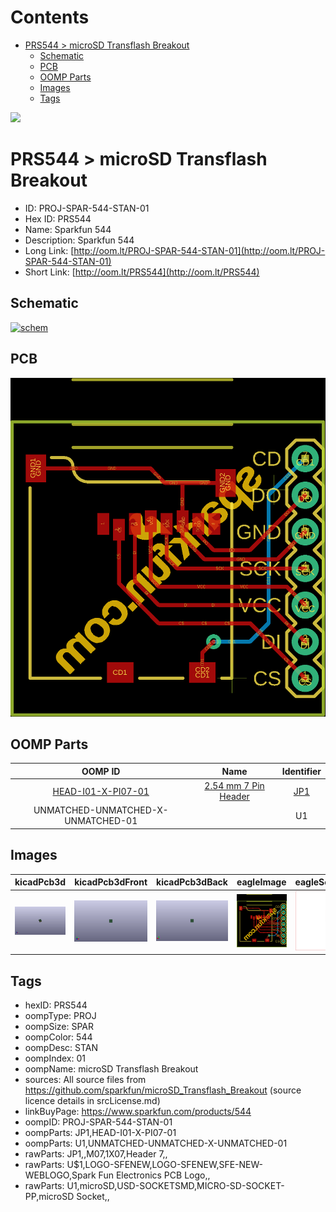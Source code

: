 



Contents
========

* [PRS544 > microSD Transflash Breakout](#prs544--microsd-transflash-breakout)
	* [Schematic](#schematic)
	* [PCB](#pcb)
	* [OOMP Parts](#oomp-parts)
	* [Images](#images)
	* [Tags](#tags)
  
![][im]
# PRS544 > microSD Transflash Breakout

- ID: PROJ-SPAR-544-STAN-01
- Hex ID: PRS544
- Name: Sparkfun 544
- Description: Sparkfun 544
- Long Link: [http://oom.lt/PROJ-SPAR-544-STAN-01](http://oom.lt/PROJ-SPAR-544-STAN-01)
- Short Link: [http://oom.lt/PRS544](http://oom.lt/PRS544)

## Schematic
  
[![schem](eagleSchemImage.png)](eagleSchemImage.png)
## PCB
  
[![pcb](eagleImage.png)](eagleImage.png)
## OOMP Parts
  

|OOMP ID|Name|Identifier|
| :---: | :---: | :---: |
|[HEAD-I01-X-PI07-01](https://github.com/oomlout/oomlout_OOMP_parts/tree/main/HEAD-I01-X-PI07-01/)|[2.54 mm 7 Pin Header](https://github.com/oomlout/oomlout_OOMP_parts/tree/main/HEAD-I01-X-PI07-01/)|[JP1](https://github.com/oomlout/oomlout_OOMP_parts/tree/main/HEAD-I01-X-PI07-01/)|
|UNMATCHED-UNMATCHED-X-UNMATCHED-01||U1|

## Images
  
  

|kicadPcb3d|kicadPcb3dFront|kicadPcb3dBack|eagleImage|eagleSchemImage|
| :---: | :---: | :---: | :---: | :---: |
|[![kicadPcb3d](kicadPcb3d_140.png)](kicadPcb3d.png)|[![kicadPcb3dFront](kicadPcb3dFront_140.png)](kicadPcb3dFront.png)|[![kicadPcb3dBack](kicadPcb3dBack_140.png)](kicadPcb3dBack.png)|[![eagleImage](eagleImage_140.png)](eagleImage.png)|[![eagleSchemImage](eagleSchemImage_140.png)](eagleSchemImage.png)|

## Tags

- hexID: PRS544
- oompType: PROJ
- oompSize: SPAR
- oompColor: 544
- oompDesc: STAN
- oompIndex: 01
- oompName: microSD Transflash Breakout
- sources: All source files from https://github.com/sparkfun/microSD_Transflash_Breakout (source licence details in srcLicense.md)
- linkBuyPage: https://www.sparkfun.com/products/544
- oompID: PROJ-SPAR-544-STAN-01
- oompParts: JP1,HEAD-I01-X-PI07-01
- oompParts: U1,UNMATCHED-UNMATCHED-X-UNMATCHED-01
- rawParts: JP1,,M07,1X07,Header 7,,
- rawParts: U$1,LOGO-SFENEW,LOGO-SFENEW,SFE-NEW-WEBLOGO,Spark Fun Electronics PCB Logo,,
- rawParts: U1,microSD,USD-SOCKETSMD,MICRO-SD-SOCKET-PP,microSD Socket,,



[im]: kicadPcb3d_450.png
